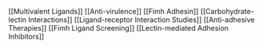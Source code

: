 [[Multivalent Ligands]]
[[Anti-virulence]]
[[Fimh Adhesin]]
[[Carbohydrate-lectin Interactions]]
[[Ligand-receptor Interaction Studies]]
[[Anti-adhesive Therapies]]
[[Fimh Ligand Screening]]
[[Lectin-mediated Adhesion Inhibitors]]
